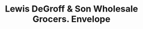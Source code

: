 ---
doi: 10.7916/D8S76TD5
date_other: '1881'
date_other_textual: '1881'
form: printed ephemera
genre:
- Envelopes
name:
- Lewis DeGroff & Son Wholesale Grocers
object_in_context_url: https://biggert.cul.columbia.edu/items/view/ave_biggert_01052
subject_hierarchical_geographic:
- New York, New York, United States
subject_name:
- Lewis DeGroff & Son Wholesale Grocers
title: Lewis DeGroff & Son Wholesale Grocers. Envelope
sort_title: Lewis DeGroff & Son Wholesale Grocers. Envelope
call_number: ave_biggert_01052
coordinates:
- 40.71277777777778,-74.00583333333333
pid: ave_biggert_01052
identifiers: ave_biggert_01052
thumbnail: https://derivativo-2.library.columbia.edu/iiif/2/ldpd:344273/full/!256,256/0/native.jpg
permalink: /biggert/ave_biggert_01052/
layout: iiif-image-page
---